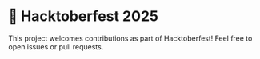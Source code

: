 # 🎃 Hacktoberfest 2025
This project welcomes contributions as part of Hacktoberfest!
Feel free to open issues or pull requests.
